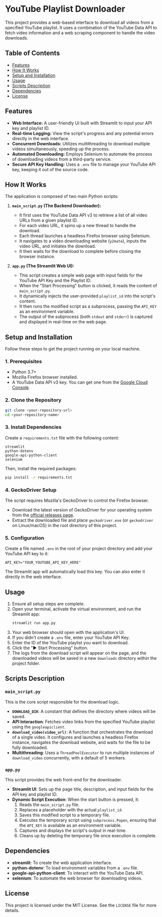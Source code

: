 # YouTube Playlist Downloader

This project provides a web-based interface to download all videos from a specified YouTube playlist. It uses a combination of the YouTube Data API to fetch video information and a web scraping component to handle the video downloads.

## Table of Contents
- [Features](#features)
- [How It Works](#how-it-works)
- [Setup and Installation](#setup-and-installation)
- [Usage](#usage)
- [Scripts Description](#scripts-description)
- [Dependencies](#dependencies)
- [License](#license)

## Features

* **Web Interface:** A user-friendly UI built with Streamlit to input your API key and playlist ID.
* **Real-time Logging:** View the script's progress and any potential errors directly in the web interface.
* **Concurrent Downloads:** Utilizes multithreading to download multiple videos simultaneously, speeding up the process.
* **Automated Downloading:** Employs Selenium to automate the process of downloading videos from a third-party service.
* **Secure API Key Handling:** Uses a `.env` file to manage your YouTube API key, keeping it out of the source code.

## How It Works

The application is composed of two main Python scripts:

1.  **`main_script.py` (The Backend Downloader):**
    * It first uses the YouTube Data API v3 to retrieve a list of all video URLs from a given playlist ID.
    * For each video URL, it spins up a new thread to handle the download.
    * Each thread launches a headless Firefox browser using Selenium.
    * It navigates to a video downloading website (`y2mate`), inputs the video URL, and initiates the download.
    * It then waits for the download to complete before closing the browser instance.

2.  **`app.py` (The Streamlit Web UI):**
    * This script creates a simple web page with input fields for the YouTube API Key and the Playlist ID.
    * When the "Start Processing" button is clicked, it reads the content of `main_script.py`.
    * It dynamically injects the user-provided `playlist_id` into the script's content.
    * It then runs the modified script as a subprocess, passing the `API_KEY` as an environment variable.
    * The output of the subprocess (both `stdout` and `stderr`) is captured and displayed in real-time on the web page.

## Setup and Installation

Follow these steps to get the project running on your local machine.

### 1. Prerequisites
* Python 3.7+
* Mozilla Firefox browser installed.
* A YouTube Data API v3 key. You can get one from the [Google Cloud Console](https://console.cloud.google.com/).

### 2. Clone the Repository
```bash
git clone <your-repository-url>
cd <your-repository-name>
```

### 3. Install Dependencies

Create a `requirements.txt` file with the following content:
```
streamlit
python-dotenv
google-api-python-client
selenium
```
Then, install the required packages:
```bash
pip install -r requirements.txt
```

### 4. GeckoDriver Setup
The script requires Mozilla's GeckoDriver to control the Firefox browser.
* Download the latest version of GeckoDriver for your operating system from the [official releases page](https://github.com/mozilla/geckodriver/releases).
* Extract the downloaded file and place `geckodriver.exe` (or `geckodriver` on Linux/macOS) in the root directory of this project.

### 5. Configuration
Create a file named `.env` in the root of your project directory and add your YouTube API key to it:
```
API_KEY="YOUR_YOUTUBE_API_KEY_HERE"
```
The Streamlit app will automatically load this key. You can also enter it directly in the web interface.

## Usage

1.  Ensure all setup steps are complete.
2.  Open your terminal, activate the virtual environment, and run the Streamlit app:
    ```bash
    streamlit run app.py
    ```
3.  Your web browser should open with the application's UI.
4.  If you didn't create a `.env` file, enter your YouTube API Key.
5.  Enter the ID of the YouTube playlist you want to download.
6.  Click the "▶️ Start Processing" button.
7.  The logs from the download script will appear on the page, and the downloaded videos will be saved in a new `downloads` directory within the project folder.

## Scripts Description

### `main_script.py`
This is the core script responsible for the download logic.

* **`DOWNLOAD_DIR`**: A constant that defines the directory where videos will be saved.
* **API Interaction**: Fetches video links from the specified YouTube playlist using the `googleapiclient`.
* **`download_video(video_url)`**: A function that orchestrates the download of a single video. It configures and launches a headless Firefox instance, navigates the download website, and waits for the file to be fully downloaded.
* **Multithreading**: Uses a `ThreadPoolExecutor` to run multiple instances of `download_video` concurrently, with a default of 5 workers.

### `app.py`
This script provides the web front-end for the downloader.

* **Streamlit UI**: Sets up the page title, description, and input fields for the API key and playlist ID.
* **Dynamic Script Execution**: When the start button is pressed, it:
    1.  Reads the `main_script.py` file.
    2.  Replaces a placeholder with the actual `playlist_id`.
    3.  Saves this modified script to a temporary file.
    4.  Executes the temporary script using `subprocess.Popen`, ensuring that the `API_KEY` is available as an environment variable.
    5.  Captures and displays the script's output in real-time.
    6.  Cleans up by deleting the temporary file once execution is complete.

## Dependencies

* **streamlit**: To create the web application interface.
* **python-dotenv**: To load environment variables from a `.env` file.
* **google-api-python-client**: To interact with the YouTube Data API.
* **selenium**: To automate the web browser for downloading videos.

## License

This project is licensed under the MIT License. See the `LICENSE` file for more details.
